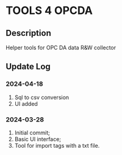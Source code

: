 # TOOLS 4 OPCDA

## Description

Helper tools for OPC DA data R&W collector

## Update Log

### 2024-04-18

1. Sql to csv conversion
2. UI added

### 2024-03-28

1. Initial commit;
2. Basic UI interface;
3. Tool for import tags with a txt file.
